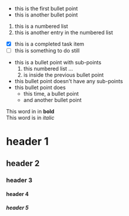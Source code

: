 - this is the first bullet point
- this is another bullet point

1. this is a numbered list
2. this is another entry in the numbered list

- [x] this is a completed task item
- [ ] this is something to do still

- this is a bullet point with sub-points
  1. this numbered list ...
  2. is inside the previous bullet point
- this bullet point doesn't have any sub-points
- this bullet point does
  - this time, a bullet point
  - and another bullet point

This word in in **bold**\
This word is in *italic*

# header 1
## header 2
### header 3
#### header 4
##### header 5
